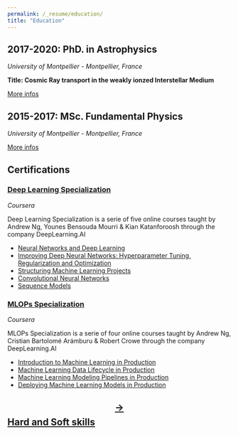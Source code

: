 ```yaml
---
permalink: /_resume/education/
title: "Education"
---
```

## 2017-2020: PhD. in Astrophysics 

*University of Montpellier - Montpellier, France*

**Title: Cosmic Ray transport in the weakly ionzed Interstellar Medium** 

[More infos](experience.md/#2017-2020-phd-in-astrophysics)

## 2015-2017: MSc. Fundamental Physics

*University of Montpellier - Montpellier, France*

[More infos](https://master-physique.edu.umontpellier.fr/cosmos-champs-et-particules/programme/)

## Certifications 

### [Deep Learning Specialization](https://coursera.org/share/d722f78cd584fdffa5d675bb0fbdb9c7)
*Coursera* 

Deep Learning Specialization is a serie of five online courses taught by Andrew Ng, Younes Bensouda Mourri & Kian Katanforoosh through the 
company DeepLearning.AI

- [Neural Networks and Deep Learning](https://www.coursera.org/account/accomplishments/certificate/PR778Q6K6MJB)
- [Improving Deep Neural Networks: Hyperparameter Tuning, Regularization and Optimization](https://www.coursera.org/account/accomplishments/certificate/UB8ZFZ2TRJVB)
- [Structuring Machine Learning Projects](https://www.coursera.org/account/accomplishments/certificate/BZWTMKCHP8MD)
- [Convolutional Neural Networks](https://www.coursera.org/account/accomplishments/certificate/KSHDX7UG8N4D)
- [Sequence Models](https://www.coursera.org/account/accomplishments/certificate/ZKQP3FEMHL2P)

### [MLOPs Specialization](https://coursera.org/share/ce5b085595cdaa44cab007ae00b309a1)
*Coursera*

MLOPs Specialization is a serie of four online courses taught by Andrew Ng, Cristian Bartolomé Arámburu & Robert Crowe through the 
company DeepLearning.AI

- [Introduction to Machine Learning in Production](https://www.coursera.org/account/accomplishments/certificate/RJHCGT8KT76J)
- [Machine Learning Data Lifecycle in Production](https://www.coursera.org/account/accomplishments/certificate/9GJ5JJG8X8F9)
- [Machine Learning Modeling Pipelines in Production](https://www.coursera.org/account/accomplishments/certificate/NRSEJVGFJJ9Q)
- [Deploying Machine Learning Models in Production](https://www.coursera.org/account/accomplishments/certificate/EN5NSW8GY9QJ)
  

## [$$\rightarrow$$ Hard and Soft skills](skills.md)